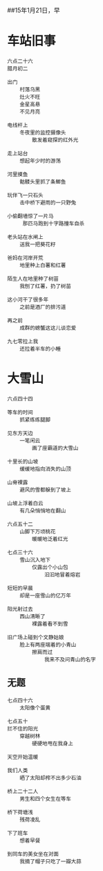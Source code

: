 
##15年1月21日，早

# 车站旧事

	六点二十六
	腊月初二
	
	出门
		村落乌黑
		灶火不旺
		金星高悬
		不见月亮
		
	电线杆上
		冬夜里的监控摄像头
			散发着窥探的红外光
	
	走上站台
		想起年少时的游荡

	河里摸鱼
		骷髅头里抓了条鲫鱼
	
	玩伴飞一只石头
		击中桥下避雨的一只野兔
	
	小偷翻墙惊了一片马
	     那匹马跑到十字路撞车自杀
	
	老头站在水闸上
		送我一把葵花籽
	
	爸妈在河岸开荒
		地里种上白薯和红薯
	
	陌生人在地里种了树苗	
		我刨了红薯，扔了树苗
	
	这小河干了很多年
		之前是酒厂的排污道

	再之前
		成群的螃蟹这这儿谈恋爱
	
	九七零拉上我
		还拉着半车的小睡
	
# 大雪山
	
	六点四十四
	
	等车的时间
		抓紧练练腿脚		

	见东方天边
		一笔闲云
			画了座霸道的大雪山
	
	十里长的山坡
		缓缓地指向消失的山顶
	
	山脊裸露
		避风的雪都躲到了坡上
	
	山坡上浮着白云
		有几朵悄悄地在翻山
	
	六点五十二	
		山脚下万顷桃花
			暖暖地泛着红光
	
	七点三十六
		雪山沉入地下
			仅露出个小山包
				汩汩地冒着熔岩

	短短的早晨
		却是一座雪山的亿万年

	阳光射过去
		西山清晰了
			裸露着看不到雪
	
	旧广场上碰到个文静姑娘
		脸上有两座端着的小青山
			擦肩而过
				我来不及问青山的名字

## 	无题

	七点四十六	
		太阳像个蛋黄
	
	七点五十
	拦不住的阳光
		穿越树林
			硬硬地甩在我身上
	
	天空开始温暖

	我们人类
		晒了太阳却榨不出多少石油
	
	桥上二十二人
		男生和四个女生在等车
	
	桥下荷塘浅
		残荷凌乱
	
	下了班车
		想着早餐
	
	到同车的美女坐在对面
		我摘了帽子只吃了一瓣大蒜
	





